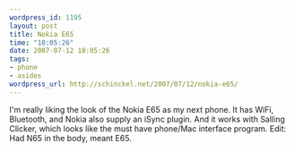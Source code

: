 ```yaml
--- 
wordpress_id: 1195
layout: post
title: Nokia E65
time: "10:05:26"
date: 2007-07-12 10:05:26
tags: 
- phone
- asides
wordpress_url: http://schinckel.net/2007/07/12/nokia-e65/
---
```

I'm really liking the look of the Nokia E65 as my next phone. It has WiFi, Bluetooth, and Nokia also supply an iSync plugin. And it works with Salling Clicker, which looks like the must have phone/Mac interface program. Edit: Had N65 in the body, meant E65. 
